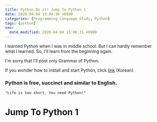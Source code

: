 ```yaml
---
title: Python Do it! Jump To Python 1
date: 2020-04-04 15:04:30 +0900
categories: [Programming Language Study, Python]
tags: [python]
seo:
  date_modified: 2020-04-04 15:06:31 +0900
---
```


I learned Python when I was in middle school. 
But I can hardly remember what I learned. 
So, I'll learn from the beginning again.

I'm sorry that I'll post only Grammar of Python. 

If you wonder how to install and start Python, click [link](https://wikidocs.net/8) (Korean)


<h3 data-toc-skip>Python is free, succinct and similar to English.</h3>

`"Life is too short, You need Python!"`

# Jump To Python 1


